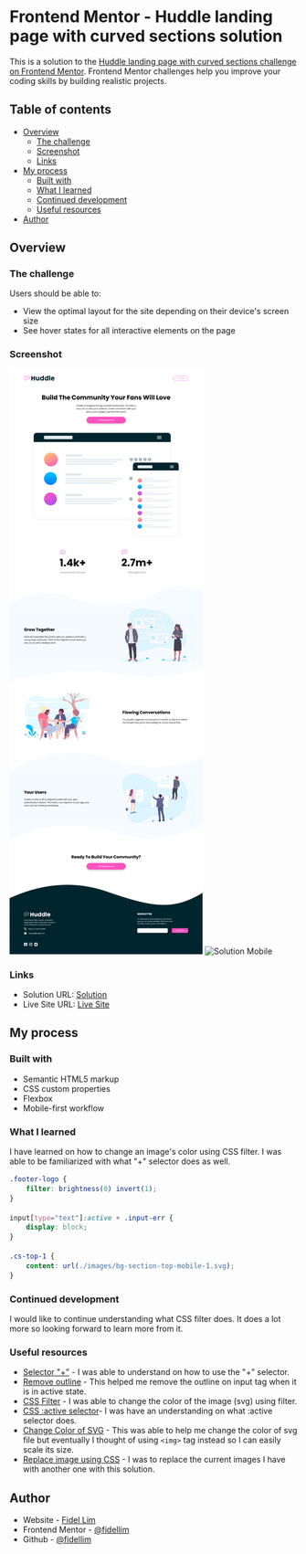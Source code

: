 # Frontend Mentor - Huddle landing page with curved sections solution

This is a solution to the [Huddle landing page with curved sections challenge on Frontend Mentor](https://www.frontendmentor.io/challenges/huddle-landing-page-with-curved-sections-5ca5ecd01e82137ec91a50f2). Frontend Mentor challenges help you improve your coding skills by building realistic projects.

## Table of contents

- [Overview](#overview)
  - [The challenge](#the-challenge)
  - [Screenshot](#screenshot)
  - [Links](#links)
- [My process](#my-process)
  - [Built with](#built-with)
  - [What I learned](#what-i-learned)
  - [Continued development](#continued-development)
  - [Useful resources](#useful-resources)
- [Author](#author)

## Overview

### The challenge

Users should be able to:

- View the optimal layout for the site depending on their device's screen size
- See hover states for all interactive elements on the page

### Screenshot

![Solution PC](./images/Solution%20PC.png)
![Solution Mobile](./images/Solution%Mobile.png)

### Links

- Solution URL: [Solution](https://github.com/fidellim/Huddle-Landing-Page-with-Curved-Sections)
- Live Site URL: [Live Site](https://nifty-thompson-42c429.netlify.app/)

## My process

### Built with

- Semantic HTML5 markup
- CSS custom properties
- Flexbox
- Mobile-first workflow

### What I learned

I have learned on how to change an image's color using CSS filter. I was able to be familiarized with what "+" selector does as well.

```css
.footer-logo {
	filter: brightness(0) invert(1);
}

input[type="text"]:active + .input-err {
	display: block;
}

.cs-top-1 {
	content: url(./images/bg-section-top-mobile-1.svg);
}
```

### Continued development

I would like to continue understanding what CSS filter does. It does a lot more so looking forward to learn more from it.

### Useful resources

- [Selector "+"](https://www.w3schools.com/cssref/css_selectors.asp) - I was able to understand on how to use the "+" selector.
- [Remove outline](https://stackoverflow.com/questions/2943548/how-to-reset-remove-chromes-input-highlighting-focus-border) - This helped me remove the outline on input tag when it is in active state.
- [CSS Filter](https://stackoverflow.com/questions/24224112/css-filter-make-color-image-with-transparency-white) - I was able to change the color of the image (svg) using filter.
- [CSS :active selector](https://www.w3schools.com/cssref/sel_active.asp)- I was have an understanding on what :active selector does.
- [Change Color of SVG](https://css-tricks.com/change-color-of-svg-on-hover/) - This was able to help me change the color of svg file but eventually I thought of using `<img>` tag instead so I can easily scale its size.
- [Replace image using CSS](https://stackoverflow.com/questions/2182716/is-it-possible-to-set-the-equivalent-of-a-src-attribute-of-an-img-tag-in-css) - I was to replace the current images I have with another one with this solution.

## Author

- Website - [Fidel Lim](https://fidellim-portfolio.netlify.app/)
- Frontend Mentor - [@fidellim](https://www.frontendmentor.io/profile/fidellim)
- Github - [@fidellim](https://github.com/fidellim)
